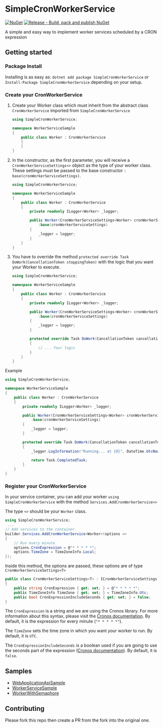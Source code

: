 # SimpleCronWorkerService

[![NuGet](https://img.shields.io/nuget/v/SimpleCronWorkerService.svg)](https://www.nuget.org/packages/SimpleCronWorkerService) [![Release - Build, pack and publish NuGet](https://github.com/alejandropb36/SimpleCronWorkerService/actions/workflows/release-nuget.yml/badge.svg)](https://github.com/alejandropb36/SimpleCronWorkerService/actions/workflows/release-nuget.yml)

A simple and easy way to implement worker services scheduled by a CRON expression

## Getting started

### Package Install

Installing is as easy as: `dotnet add package SimpleCronWorkerService` or `Install-Package SimpleCronWorkerService` depending on your setup.

### Create your CronWorkerService

1. Create your Worker class which must inherit from the abstract class `CronWorkerService` imported from `SimpleCronWorkerService`
    ```csharp
    using SimpleCronWorkerService;

    namespace WorkerServiceSample
    {
        public class Worker : CronWorkerService
        {
        }
    }
    ```

2. In the constructor, as the first parameter, you will receive a `CronWorkerServiceSettings<>` object as the type of your worker class. These settings must be passed to the base constructor `: base(cronWorkerServiceSettings)`.
    ```csharp
    using SimpleCronWorkerService;

    namespace WorkerServiceSample
    {
        public class Worker : CronWorkerService
        {
            private readonly ILogger<Worker> _logger;

            public Worker(CronWorkerServiceSettings<Worker> cronWorkerServiceSettings,ILogger<Worker> logger)
                :base(cronWorkerServiceSettings)
            {
                _logger = logger;
            }
        }
    }
    ```

3. You have to override the method `protected override Task DoWork(CancellationToken stoppingToken)` with the logic that you want your Worker to execute.
    ```csharp
    using SimpleCronWorkerService;

    namespace WorkerServiceSample
    {
        public class Worker : CronWorkerService
        {
            private readonly ILogger<Worker> _logger;

            public Worker(CronWorkerServiceSettings<Worker> cronWorkerServiceSettings,ILogger<Worker> logger)
                :base(cronWorkerServiceSettings)
            {
                _logger = logger;
            }

            protected override Task DoWork(CancellationToken cancellationToken)
            {
                // ... Your logic
            }
        }
    }
    ```

Example
```csharp
using SimpleCronWorkerService;

namespace WorkerServiceSample
{
    public class Worker : CronWorkerService
    {
        private readonly ILogger<Worker> _logger;

        public Worker(CronWorkerServiceSettings<Worker> cronWorkerServiceSettings,ILogger<Worker> logger)
            :base(cronWorkerServiceSettings)
        {
            _logger = logger;
        }

        protected override Task DoWork(CancellationToken cancellationToken)
        {
            _logger.LogInformation("Running... at {0}", DateTime.UtcNow);

            return Task.CompletedTask;
        }
    }
}
```

### Register your CronWorkerService

In your service container, you can add your worker `using SimpleCronWorkerService` with the method `Services.AddCronWorkerService<>`

The type `<>` should be your `Worker` class.

```csharp
using SimpleCronWorkerService;
 ...
// Add services to the container.
builder.Services.AddCronWorkerService<Worker>(options =>
{
    // Run every minute
    options.CronExpression = @"* * * * *";
    options.TimeZone = TimeZoneInfo.Local;
});
```

Inside this method, the options are passed, these options are of type `CronWorkerServiceSettings<T>`

```csharp
public class CronWorkerServiceSettings<T> : ICronWorkerServiceSettings where T : CronWorkerService
{
    public string CronExpression { get; set; } = @"* * * * *";
    public TimeZoneInfo TimeZone { get; set; } = TimeZoneInfo.Utc;
    public bool CronExpressionIncludeSeconds { get; set; } = false;
}
```

The `CronExpression` is a string and we are using the Cronos library. For more information about this syntax, please visit the [Cronos documentation](https://github.com/HangfireIO/Cronos#cron-format). By default, it is the expression for every minute (`"* * * * *"`).

The `TimeZone` sets the time zone in which you want your worker to run. By default, it is `UTC`.

The `CronExpressionIncludeSeconds` is a boolean used if you are going to use the seconds part of the expression ([Cronos documentation](https://github.com/HangfireIO/Cronos#cron-format)). By default, it is `false`.

## Samples
- [WebApplicationApiSample](https://github.com/alejandropb36/SimpleCronWorkerService/tree/main/samples/WebApplicationApiSample)
- [WorkerServiceSample](https://github.com/alejandropb36/SimpleCronWorkerService/tree/main/samples/WorkerServiceSample)
- [WorkerWithSemaphore](https://github.com/alejandropb36/SimpleCronWorkerService/blob/main/samples/WebApplicationApiSample/Services/WorkerWithSemaphore.cs)

## Contributing

Please fork this repo then create a PR from the fork into the original one. 